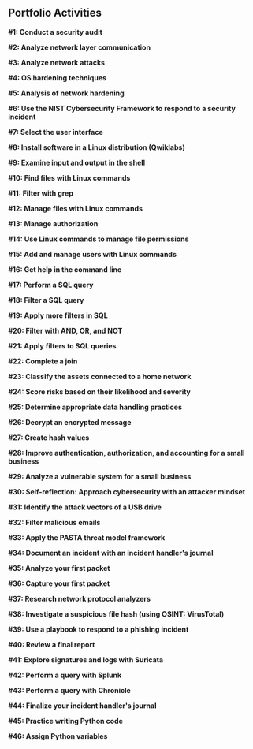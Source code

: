 ## Portfolio Activities
**#1: Conduct a security audit**

**#2: Analyze network layer communication**

**#3: Analyze network attacks**

**#4: OS hardening techniques**

**#5: Analysis of network hardening**

**#6: Use the NIST Cybersecurity Framework to respond to a security incident**

**#7: Select the user interface**

**#8: Install software in a Linux distribution (Qwiklabs)**

**#9: Examine input and output in the shell**

**#10: Find files with Linux commands**

**#11: Filter with grep**

**#12: Manage files with Linux commands**

**#13: Manage authorization**

**#14: Use Linux commands to manage file permissions**

**#15: Add and manage users with Linux commands**

**#16: Get help in the command line**

**#17: Perform a SQL query**

**#18: Filter a SQL query**

**#19: Apply more filters in SQL**

**#20: Filter with AND, OR, and NOT**

**#21: Apply filters to SQL queries**

**#22: Complete a join**

**#23: Classify the assets connected to a home network**

**#24: Score risks based on their likelihood and severity**

**#25: Determine appropriate data handling practices**

**#26: Decrypt an encrypted message**

**#27: Create hash values**

**#28: Improve authentication, authorization, and accounting for a small business**

**#29: Analyze a vulnerable system for a small business**

**#30: Self-reflection: Approach cybersecurity with an attacker mindset**

**#31: Identify the attack vectors of a USB drive**

**#32: Filter malicious emails**

**#33: Apply the PASTA threat model framework**

**#34: Document an incident with an incident handler's journal**

**#35: Analyze your first packet**

**#36: Capture your first packet**

**#37: Research network protocol analyzers**

**#38: Investigate a suspicious file hash (using OSINT: VirusTotal)**

**#39: Use a playbook to respond to a phishing incident**

**#40: Review a final report**

**#41: Explore signatures and logs with Suricata**

**#42: Perform a query with Splunk**

**#43: Perform a query with Chronicle**

**#44: Finalize your incident handler's journal**

**#45: Practice writing Python code**

**#46: Assign Python variables**
